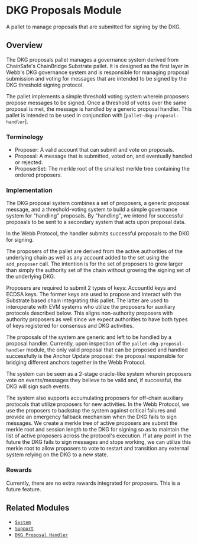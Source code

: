  # DKG Proposals Module

 A pallet to manage proposals that are submitted for signing by the DKG.

 ## Overview

 The DKG proposals pallet manages a governance system derived from
 ChainSafe's ChainBridge Substrate pallet. It is designed as the first
 layer in Webb's DKG governance system and is responsible for managing
 proposal submission and voting for messages that are intended to be signed
 by the DKG threshold signing protocol.

 The pallet implements a simple threshold voting system wherein proposers
 propose messages to be signed. Once a threshold of votes over the same
 proposal is met, the message is handled by a generic proposal handler.
 This pallet is intended to be used in conjunction with [`pallet-dkg-proposal-handler`].

 ### Terminology

 - Proposer: A valid account that can submit and vote on proposals.
 - Proposal: A message that is submitted, voted on, and eventually handled or rejected.
 - ProposerSet: The merkle root of the smallest merkle tree containing the ordered proposers.

 ### Implementation

 The DKG proposal system combines a set of proposers, a generic proposal message,
 and a threshold-voting system to build a simple governance system for "handling"
 proposals. By "handling", we intend for successful proposals to be sent to
 a secondary system that acts upon proposal data.

 In the Webb Protocol, the handler submits successful proposals to the DKG for signing.

 The proposers of the pallet are derived from the active authorities of the underlying
 chain as well as any account added to the set using the `add_proposer` call. The
 intention is for the set of proposers to grow larger than simply the authority set
 of the chain without growing the signing set of the underlying DKG.

 Proposers are required to submit 2 types of keys: AccountId keys and ECDSA keys. The former
 keys are used to propose and interact with the Substrate based chain integrating this pallet.
 The latter are used to interoperate with EVM systems who utilize the proposers for auxiliary
 protocols described below. This aligns non-authority proposers with authority proposers as well
 since we expect authorities to have both types of keys registered for consensus and DKG
 activities.

 The proposals of the system are generic and left to be handled by a proposal handler.
 Currently, upon inspection of the `pallet-dkg-proposal-handler` module, the only valid
 proposal that can be proposed and handled successfully is the Anchor Update proposal:
 the proposal responsible for bridging different anchors together in the Webb Protocol.

 The system can be seen as a 2-stage oracle-like system wherein proposers vote on
 events/messages they believe to be valid and, if successful, the DKG will sign such events.

 The system also supports accumulating proposers for off-chain auxiliary protocols that utilize
 proposers for new activities. In the Webb Protocol, we use the proposers to backstop the system
 against critical failures and provide an emergency fallback mechanism when the DKG fails to sign
 messages. We create a merkle tree of active proposers are submit the merkle root and session
 length to the DKG for signing so as to maintain the list of active proposers across the
 protocol's execution. If at any point in the future the DKG fails to sign messages and stops
 working, we can utilize this merkle root to allow proposers to vote to restart and transition
 any external system relying on the DKG to a new state.

 ### Rewards

 Currently, there are no extra rewards integrated for proposers. This is a future feature.

 ## Related Modules

 * [`System`](https://github.com/paritytech/substrate/tree/master/frame/system)
 * [`Support`](https://github.com/paritytech/substrate/tree/master/frame/support)
 * [`DKG Proposal Handler`](../../pallet-dkg-proposal-handler)